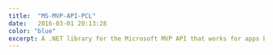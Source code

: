 ```yaml
---
title:  "MS-MVP-API-PCL"
date:   2016-03-01 20:13:28
color: "blue"
excerpt: A .NET library for the Microsoft MVP API that works for apps built for UWP, Android and iOS (Xamarin).
---
```

